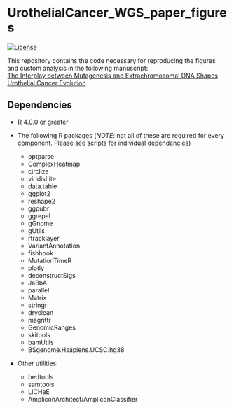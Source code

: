 # UrothelialCancer_WGS_paper_figures
[![License](https://img.shields.io/badge/License-BSD_3--Clause-blue.svg)](https://opensource.org/licenses/BSD-3-Clause)

This repository contains the code necessary for reproducing the figures and custom analysis in the following manuscript:  
[The Interplay between Mutagenesis and Extrachromosomal DNA Shapes Urothelial Cancer Evolution](https://www.biorxiv.org/content/10.1101/2023.05.07.538753v1)

## Dependencies
* R 4.0.0 or greater
* The following R packages (*NOTE*: not all of these are required for every component. Please see scripts for individual dependencies)
    * optparse
    * ComplexHeatmap
    * circlize
    * viridisLite
    * data.table
    * ggplot2
    * reshape2
    * ggpubr
    * ggrepel
    * gGnome
    * gUtils
    * rtracklayer
    * VariantAnnotation
    * fishhook
    * MutationTimeR
    * plotly
    * deconstructSigs
    * JaBbA
    * parallel
    * Matrix
    * stringr
    * dryclean
    * magrittr
    * GenomicRanges
    * skitools
    * bamUtils
    * BSgenome.Hsapiens.UCSC.hg38

* Other utilities:
    * bedtools
    * samtools
    * LICHeE
    * AmpliconArchitect/AmpliconClassifier
 
